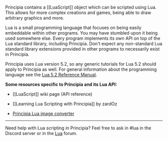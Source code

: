 Principia contains a [[LuaScript]] object which can be scripted using Lua. This allows for more complex creations and games, being able to draw arbitrary graphics and more.

Lua is a small programming language that focuses on being easily embeddable within other programs. You may have stumbled upon it being used somewhere else. Every program implements its own API on top of the Lua standard library, including Principia. Don't expect any non-standard Lua standard library extensions provided in other programs to necessarily exist in Principia.

Principia uses Lua version 5.2, so any generic tutorials for Lua 5.2 should apply to Principia as well. For general information about the programming language see the [Lua 5.2 Reference Manual](https://www.lua.org/manual/5.2/).

**Some resources specific to Principia and its Lua API:**

- [[LuaScript]] wiki page (API reference)

- [[Learning Lua Scripting with Principia]] by zardOz

- [Principia Lua image converter](/image-to-lua/)

---

Need help with Lua scripting in Principia? Feel free to ask in #lua in the Discord server or in the [Lua](/forum/forum?id=4) forum.
